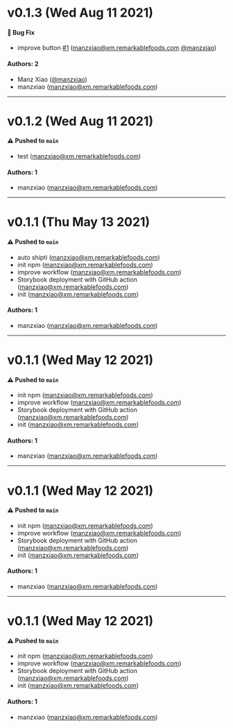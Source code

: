 # v0.1.3 (Wed Aug 11 2021)

#### 🐛 Bug Fix

- improve button [#1](https://github.com/manzxiao/BO-Pro/pull/1) (manzxiao@xm.remarkablefoods.com [@manzxiao](https://github.com/manzxiao))

#### Authors: 2

- Manz Xiao ([@manzxiao](https://github.com/manzxiao))
- manzxiao (manzxiao@xm.remarkablefoods.com)

---

# v0.1.2 (Wed Aug 11 2021)

#### ⚠️ Pushed to `main`

- test (manzxiao@xm.remarkablefoods.com)

#### Authors: 1

- manzxiao (manzxiao@xm.remarkablefoods.com)

---

# v0.1.1 (Thu May 13 2021)

#### ⚠️ Pushed to `main`

- auto shipti (manzxiao@xm.remarkablefoods.com)
- init npm (manzxiao@xm.remarkablefoods.com)
- improve workflow (manzxiao@xm.remarkablefoods.com)
- Storybook deployment with GitHub action (manzxiao@xm.remarkablefoods.com)
- init (manzxiao@xm.remarkablefoods.com)

#### Authors: 1

- manzxiao (manzxiao@xm.remarkablefoods.com)

---

# v0.1.1 (Wed May 12 2021)

#### ⚠️ Pushed to `main`

- init npm (manzxiao@xm.remarkablefoods.com)
- improve workflow (manzxiao@xm.remarkablefoods.com)
- Storybook deployment with GitHub action (manzxiao@xm.remarkablefoods.com)
- init (manzxiao@xm.remarkablefoods.com)

#### Authors: 1

- manzxiao (manzxiao@xm.remarkablefoods.com)

---

# v0.1.1 (Wed May 12 2021)

#### ⚠️ Pushed to `main`

- init npm (manzxiao@xm.remarkablefoods.com)
- improve workflow (manzxiao@xm.remarkablefoods.com)
- Storybook deployment with GitHub action (manzxiao@xm.remarkablefoods.com)
- init (manzxiao@xm.remarkablefoods.com)

#### Authors: 1

- manzxiao (manzxiao@xm.remarkablefoods.com)

---

# v0.1.1 (Wed May 12 2021)

#### ⚠️ Pushed to `main`

- init npm (manzxiao@xm.remarkablefoods.com)
- improve workflow (manzxiao@xm.remarkablefoods.com)
- Storybook deployment with GitHub action (manzxiao@xm.remarkablefoods.com)
- init (manzxiao@xm.remarkablefoods.com)

#### Authors: 1

- manzxiao (manzxiao@xm.remarkablefoods.com)
